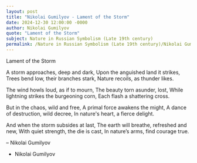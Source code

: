 ```yaml
---
layout: post
title: "Nikolai Gumilyov - Lament of the Storm"
date: 2024-12-30 12:00:00 -0000
author: Nikolai Gumilyov
quote: "Lament of the Storm"
subject: Nature in Russian Symbolism (Late 19th century)
permalink: /Nature in Russian Symbolism (Late 19th century)/Nikolai Gumilyov/Nikolai Gumilyov - Lament of the Storm
---
```


Lament of the Storm

A storm approaches, deep and dark,
Upon the anguished land it strikes,
Trees bend low, their branches stark,
Nature recoils, as thunder likes.

The wind howls loud, as if to mourn,
The beauty torn asunder, lost,
While lightning strikes the burgeoning corn,
Each flash a shattering cross.

But in the chaos, wild and free,
A primal force awakens the might,
A dance of destruction, wild decree,
In nature's heart, a fierce delight.

And when the storm subsides at last,
The earth will breathe, refreshed and new,
With quiet strength, the die is cast,
In nature’s arms, find courage true.

– Nikolai Gumilyov

- Nikolai Gumilyov
